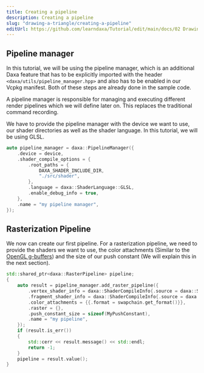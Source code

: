 ```yaml
---
title: Creating a pipeline
description: Creating a pipeline
slug: "drawing-a-triangle/creating-a-pipeline"
editUrl: https://github.com/learndaxa/Tutorial/edit/main/docs/02 Drawing a triangle/05_Creating_a_pipeline.md
---
```


## Pipeline manager

In this tutorial, we will be using the pipeline manager, which is an additional Daxa feature that has to be explicitly imported with the header `<daxa/utils/pipeline_manager.hpp>` and also has to be enabled in our Vcpkg manifest. Both of these steps are already done in the sample code.

A pipeline manager is responsible for managing and executing different render pipelines which we will define later on. This replaces the traditional command recording.

We have to provide the pipeline manager with the device we want to use, our shader directories as well as the shader language. In this tutorial, we will be using GLSL.

```cpp
auto pipeline_manager = daxa::PipelineManager({
    .device = device,
    .shader_compile_options = {
        .root_paths = {
            DAXA_SHADER_INCLUDE_DIR,
            "./src/shader",
        },
        .language = daxa::ShaderLanguage::GLSL,
        .enable_debug_info = true,
    },
    .name = "my pipeline manager",
});
```

## Rasterization Pipeline

We now can create our first pipeline. For a rasterization pipeline, we need to provide the shaders we want to use, the color attachments (Similar to the [OpenGL g-buffers](https://learnopengl.com/Advanced-Lighting/Deferred-Shading)) and the size of our push constant (We will explain this in the next section).

```cpp
std::shared_ptr<daxa::RasterPipeline> pipeline;
{
    auto result = pipeline_manager.add_raster_pipeline({
        .vertex_shader_info = daxa::ShaderCompileInfo{.source = daxa::ShaderFile{"main.glsl"}},
        .fragment_shader_info = daxa::ShaderCompileInfo{.source = daxa::ShaderFile{"main.glsl"}},
        .color_attachments = {{.format = swapchain.get_format()}},
        .raster = {},
        .push_constant_size = sizeof(MyPushConstant),
        .name = "my pipeline",
    });
    if (result.is_err())
    {
        std::cerr << result.message() << std::endl;
        return -1;
    }
    pipeline = result.value();
}
```
